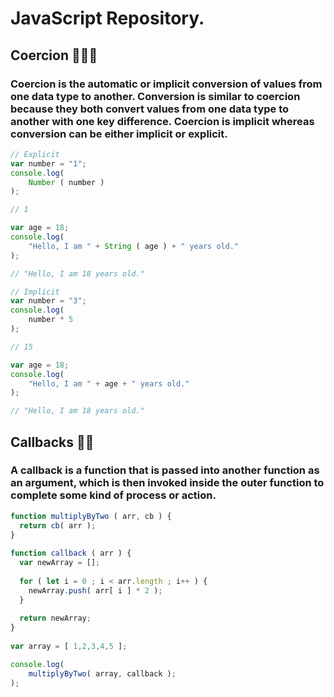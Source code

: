 # JavaScript Repository.

## Coercion 🔢🆎🆗

### Coercion is the automatic or implicit conversion of values from one data type to another. Conversion is similar to coercion because they both convert values from one data type to another with one key difference. Coercion is implicit whereas conversion can be either implicit or explicit.

```js
// Explicit
var number = "1";
console.log( 
    Number ( number ) 
);

// 1

var age = 18;
console.log( 
    "Hello, I am " + String ( age ) + " years old."
);

// "Hello, I am 18 years old."

// Implicit
var number = "3";
console.log( 
    number * 5
);

// 15

var age = 18;
console.log(
    "Hello, I am " + age + " years old."
);

// "Hello, I am 18 years old."
```

## Callbacks 📲🔙

### A callback is a function that is passed into another function as an argument, which is then invoked inside the outer function to complete some kind of process or action.

```js
function multiplyByTwo ( arr, cb ) {
  return cb( arr );
}
  
function callback ( arr ) {
  var newArray = [];
    
  for ( let i = 0 ; i < arr.length ; i++ ) {
    newArray.push( arr[ i ] * 2 );
  }
    
  return newArray;
}
  
var array = [ 1,2,3,4,5 ];

console.log(
    multiplyByTwo( array, callback );
);
```
